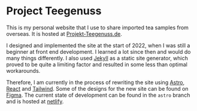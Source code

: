 # Project Teegenuss
This is my personal website that I use to share imported tea samples from overseas. It is hosted at [Projekt-Teegenuss.de](Projekt-Teegenuss.de).

I designed and implemented the site at the start of 2022, when I was still a beginner at front end development. I learned a lot since then and would do many things differently. I also used [Jekyll](https://jekyllrb.com/) as a static site generator, which proved to be quite a limiting factor and resulted in some less than optimal workarounds.

Therefore, I am currently in the process of rewriting the site using [Astro](https://astro.build/), [React](https://react.dev/) and [Tailwind](https://tailwindcss.com/). Some of the designs for the new site can be found on [Figma](https://www.figma.com/proto/xlKHxIlpcfKAn9xnIMiv0c/Teegenuss-(Copy)?node-id=32-4). The current state of development can be found in the `astro` branch and is hosted at [netlify](https://teegenuss.netlify.app/).